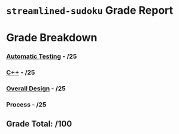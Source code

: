 # `streamlined-sudoku` Grade Report

# Grade Breakdown


### [Automatic Testing](https://github.com/CS126FA19/streamlined-sudoku-ashwin1104/issues?utf8=%E2%9C%93&q=label%3A%22Automatic+Testing%22) - /25

### [C++](https://github.com/CS126FA19/streamlined-sudoku-ashwin1104/issues?utf8=%E2%9C%93&q=label%3A%22C%2B%2B%22) - /25

### [Overall Design](https://github.com/CS126FA19/streamlined-sudoku-ashwin1104/issues?utf8=%E2%9C%93&q=label%3A%22Overall+Design%22) - /25

### Process - /25

## Grade Total: /100
